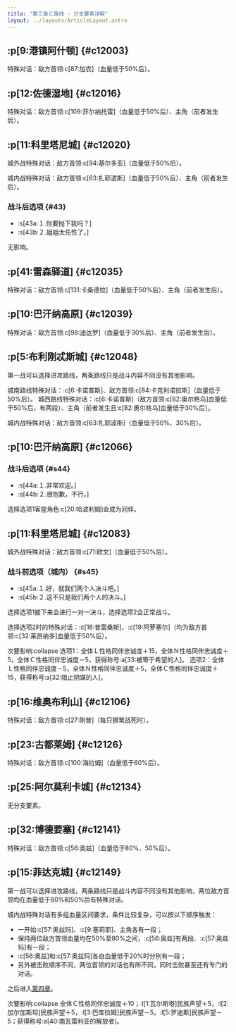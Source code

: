 ```yaml
---
title: "第三章Ｃ路线 - 分支要素详解"
layout: ../layouts/ArticleLayout.astro
---
```


<!-- 「野心与欲望之争，失败者贱若猪狗」 -->


## :p[9:港镇阿什顿] {#c12003} <!--3b_2-->

特殊对话：敌方首领:c[87:加农]（血量低于50%后）。


## :p[12:佐德湿地] {#c12016} <!--3b_8-->

特殊对话：敌方首领:c[109:菲尔纳托雷]（血量低于50%后）、主角（前者发生后）。


## :p[11:科里塔尼城] {#c12020} <!--3b_12-->

城外战特殊对话：敌方首领:c[94:基尔多亚]（血量低于50%后）。

城内战特殊对话：敌方首领:c[63:扎耶波斯]（血量低于50%后）、主角（前者发生后）。

### 战斗后选项 {#43}

* :s[43a:１.你要抛下我吗？]
* :s[43b:２.姐姐太任性了。]

无影响。


## :p[41:雷森驿道] {#c12035} <!--3b_25-->

特殊对话：敌方首领:c[131:卡桑德拉]（血量低于50%后）、主角（前者发生后）。


## :p[10:巴汗纳高原] {#c12039} <!--3b_29-->

特殊对话：敌方首领:c[98:迪达罗]（血量低于30%后）、主角（前者发生后）。


## :p[5:布利刚忒斯城] {#c12048} <!--3b_37-->

第一战可以选择进攻路线，两条路线只是战斗内容不同没有其他影响。

城南路线特殊对话：:c[6:卡诺普斯]、敌方首领:c[84:卡克利诺拉斯]（血量低于50%后）。
城西路线特殊对话：:c[6:卡诺普斯]（敌方首领:c[82:奥尔格乌]血量低于50%后，有两段）、主角（前者发生且:c[82:奥尔格乌]血量低于30%后）。

城内战特殊对话：敌方首领:c[63:扎耶波斯]（血量低于50%、30%后）。


## :p[10:巴汗纳高原] {#c12066} <!--3b_52_c-->

### 战斗后选项 {#s44}

* :s[44a:１.非常欢迎。]
* :s[44b:２.很抱歉，不行。]

选择选项1客座角色:c[20:哈波利姆]会成为同伴。


## :p[11:科里塔尼城] {#c12083} <!--3b_62-->

城外战特殊对话：敌方首领:c[71:欧文]（血量低于50%后）。

### 战斗前选项（城内） {#s45}

* :s[45a:１.好，就我们两个人决斗吧。]
* :s[45b:２.这不只是我们两个人的决斗。]

选择选项1接下来会进行一对一决斗，选择选项2会正常战斗。

选择选项2时的特殊对话：:c[16:普雷桑斯]、:c[19:阿萝塞尔]（均为敌方首领:c[32:莱昂纳多]血量低于50%后）。

次要影响:collapse
选项1：全体Ｌ性格同伴忠诚度＋15，全体Ｎ性格同伴忠诚度＋5，全体Ｃ性格同伴忠诚度－5，获得称号:a[33:被寄于希望的人]。
选项2：全体Ｌ性格同伴忠诚度－5，全体Ｎ性格同伴忠诚度＋5，全体Ｃ性格同伴忠诚度＋15，获得称号:a[32:阻止阴谋的人]。


## :p[16:维奥布利山] {#c12106} <!--3b_78-->

特殊对话：敌方首领:c[27:刚普]（每只狮鹫战死时）。


## :p[23:古都莱姆] {#c12126} <!--3b_87-->

特殊对话：敌方首领:c[100:海拉姆]（血量低于60%后）。


## :p[25:阿尔莫利卡城] {#c12134} <!--3b_93-->

无分支要素。


## :p[32:博德要塞] {#c12141} <!--3b_96-->

特殊对话：敌方首领:c[56:奥兹]（血量低于80%、50%后）。


## :p[15:菲达克城] {#c12149} <!--3b_101_b-->

第一战可以选择进攻路线，两条路线只是战斗内容不同没有其他影响，两位敌方首领均在血量低于80%和50%后有特殊对话。

城内战特殊对话有多组血量区间要求，条件比较复杂，可以按以下顺序触发：
* 一开始:c[57:奥兹玛]、:c[9:塞莉耶]、主角各有一段；
* 保持两位敌方首领血量均在50%至80%之间，:c[56:奥兹]有两段、:c[57:奥兹玛]有一段；
* :c[56:奥兹]和:c[57:奥兹玛]各自血量低于20%时分别有一段；
* 另外被击败顺序不同，两位首领的对话也有所不同，同时击败甚至还有专门的对话。

之后进入[第四章](./optiondetails-4)。

次要影响:collapse
全体Ｃ性格同伴忠诚度＋10；:l[1:瓦尔斯塔]民族声望＋5，:l[2:加尔加斯坦]民族声望＋5，:l[3:巴库拉姆]民族声望－5，:l[5:罗迪斯]民族声望－5；获得称号:a[40:南瓦雷利亚的解放者]。
